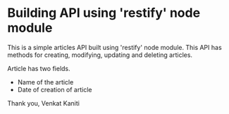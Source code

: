# Building API using 'restify' node module

This is a simple articles API built using 'restify' node module.
This API has methods for creating, modifying, updating and deleting articles.

Article has two fields.
+ Name of the article 
+ Date of creation of article




Thank you,
Venkat Kaniti
